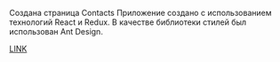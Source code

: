 Создана страница Contacts
Приложение создано с использованием технологий React и Redux.
В качестве библиотеки стилей был использован Ant Design.

[LINK](https://rustron.github.io/new/#/contacts)
